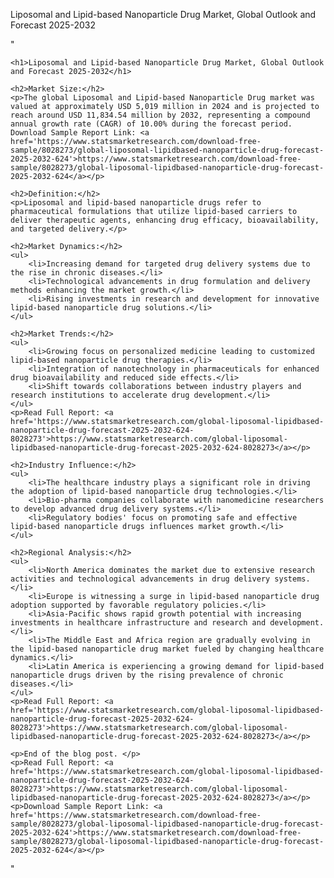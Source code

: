 Liposomal and Lipid-based Nanoparticle Drug Market, Global Outlook and Forecast 2025-2032 

"<!DOCTYPE html>
<html lang=""en"">

<head>
    <meta charset=""UTF-8"">
    <meta http-equiv=""X-UA-Compatible"" content=""IE=edge"">
    <meta name=""viewport"" content=""width=device-width, initial-scale=1.0"">
    <title>Liposomal and Lipid-based Nanoparticle Drug Market, Global Outlook and Forecast 2025-2032</title>
</head>

<body>

    <h1>Liposomal and Lipid-based Nanoparticle Drug Market, Global Outlook and Forecast 2025-2032</h1>

    <h2>Market Size:</h2>
    <p>The global Liposomal and Lipid-based Nanoparticle Drug market was valued at approximately USD 5,019 million in 2024 and is projected to reach around USD 11,834.54 million by 2032, representing a compound annual growth rate (CAGR) of 10.00% during the forecast period. Download Sample Report Link: <a href='https://www.statsmarketresearch.com/download-free-sample/8028273/global-liposomal-lipidbased-nanoparticle-drug-forecast-2025-2032-624'>https://www.statsmarketresearch.com/download-free-sample/8028273/global-liposomal-lipidbased-nanoparticle-drug-forecast-2025-2032-624</a></p>

    <h2>Definition:</h2>
    <p>Liposomal and lipid-based nanoparticle drugs refer to pharmaceutical formulations that utilize lipid-based carriers to deliver therapeutic agents, enhancing drug efficacy, bioavailability, and targeted delivery.</p>

    <h2>Market Dynamics:</h2>
    <ul>
        <li>Increasing demand for targeted drug delivery systems due to the rise in chronic diseases.</li>
        <li>Technological advancements in drug formulation and delivery methods enhancing the market growth.</li>
        <li>Rising investments in research and development for innovative lipid-based nanoparticle drug solutions.</li>
    </ul>

    <h2>Market Trends:</h2>
    <ul>
        <li>Growing focus on personalized medicine leading to customized lipid-based nanoparticle drug therapies.</li>
        <li>Integration of nanotechnology in pharmaceuticals for enhanced drug bioavailability and reduced side effects.</li>
        <li>Shift towards collaborations between industry players and research institutions to accelerate drug development.</li>
    </ul>
    <p>Read Full Report: <a href='https://www.statsmarketresearch.com/global-liposomal-lipidbased-nanoparticle-drug-forecast-2025-2032-624-8028273'>https://www.statsmarketresearch.com/global-liposomal-lipidbased-nanoparticle-drug-forecast-2025-2032-624-8028273</a></p>

    <h2>Industry Influence:</h2>
    <ul>
        <li>The healthcare industry plays a significant role in driving the adoption of lipid-based nanoparticle drug technologies.</li>
        <li>Bio-pharma companies collaborate with nanomedicine researchers to develop advanced drug delivery systems.</li>
        <li>Regulatory bodies' focus on promoting safe and effective lipid-based nanoparticle drugs influences market growth.</li>
    </ul>

    <h2>Regional Analysis:</h2>
    <ul>
        <li>North America dominates the market due to extensive research activities and technological advancements in drug delivery systems.</li>
        <li>Europe is witnessing a surge in lipid-based nanoparticle drug adoption supported by favorable regulatory policies.</li>
        <li>Asia-Pacific shows rapid growth potential with increasing investments in healthcare infrastructure and research and development.</li>
        <li>The Middle East and Africa region are gradually evolving in the lipid-based nanoparticle drug market fueled by changing healthcare dynamics.</li>
        <li>Latin America is experiencing a growing demand for lipid-based nanoparticle drugs driven by the rising prevalence of chronic diseases.</li>
    </ul>
    <p>Read Full Report: <a href='https://www.statsmarketresearch.com/global-liposomal-lipidbased-nanoparticle-drug-forecast-2025-2032-624-8028273'>https://www.statsmarketresearch.com/global-liposomal-lipidbased-nanoparticle-drug-forecast-2025-2032-624-8028273</a></p>

    <p>End of the blog post. </p>
    <p>Read Full Report: <a href='https://www.statsmarketresearch.com/global-liposomal-lipidbased-nanoparticle-drug-forecast-2025-2032-624-8028273'>https://www.statsmarketresearch.com/global-liposomal-lipidbased-nanoparticle-drug-forecast-2025-2032-624-8028273</a></p>
    <p>Download Sample Report Link: <a href='https://www.statsmarketresearch.com/download-free-sample/8028273/global-liposomal-lipidbased-nanoparticle-drug-forecast-2025-2032-624'>https://www.statsmarketresearch.com/download-free-sample/8028273/global-liposomal-lipidbased-nanoparticle-drug-forecast-2025-2032-624</a></p>

</body>

</html>"
